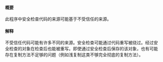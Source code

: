 #### 概要
此程序中安全检查代码的来源可能基于不受信任的来源。

#### 解释
不受信任代码可能有许多不同的来源。安全检查可能通过代码重写被绕过。经过安全检查的对象在检查后也能被重写。即使通过安全检查后保存的该对象，也有可能存在复制方法不足够的问题（例如浅复制这类不够完全彻底的复制方法）。

